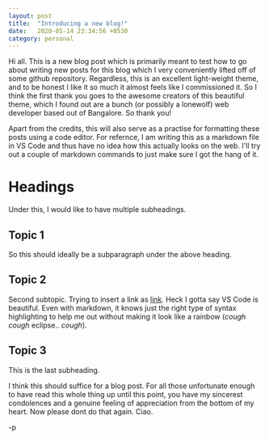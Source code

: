 ```yaml
---
layout: post
title:  "Introducing a new blog!"
date:   2020-05-14 23:34:56 +0530
category: personal
---
```


Hi all. This is a new blog post which is primarily meant to test how to go about writing new posts for this blog which I very
conveniently lifted off of some github repository. Regardless, this is an excellent light-weight theme, and to be honest I like
it so much it almost feels like I commissioned it. So I think the first thank you goes to the awesome creators of this beautiful 
theme, which I found out are a bunch (or possibly a lonewolf) web developer based out of Bangalore. So thank you!

Apart from the credits, this will also serve as a practise for formatting these posts using a code editor. For refernce, I am writing
this as a markdown file in VS Code and thus have no idea how this actually looks on the web. I'll try out a couple of markdown
commands to just make sure I got the hang of it.

# Headings
Under this, I would like to have multiple subheadings.
## Topic 1
So this should ideally be a subparagraph under the above heading.
## Topic 2
Second subtopic.
Trying to insert a link as [link](https://www.linkedin.com/in/pkjm). Heck I gotta say VS Code is beautiful. Even with markdown, it knows just the right type of syntax highlighting to help me out without making it look like a rainbow (*cough* *cough* eclipse.. *cough*).
## Topic 3
This is the last subheading.

I think this should suffice for a blog post. For all those unfortunate enough to have read this whole thing up until this point, you have my sincerest condolences and a genuine feeling of appreciation from the bottom of my heart. Now please dont do that again. Ciao.

-p